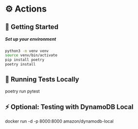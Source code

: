 # ⚙️ Actions

## 🚀 Getting Started

##### Set up your environment
```bash
python3 -m venv venv
source venv/bin/activate
pip install poetry
poetry install
```

## 🧪 Running Tests Locally
poetry run pytest

## ⚡ Optional: Testing with DynamoDB Local
docker run -d -p 8000:8000 amazon/dynamodb-local
